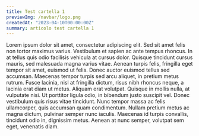 ```yaml
---
title: Test cartella 1
previewImg: /navbar/logo.png
createdAt: "2023-04-10T00:00:00Z"
summary: articolo test cartella 1
---
```

Lorem ipsum dolor sit amet, consectetur adipiscing elit. Sed sit amet felis non tortor maximus varius. Vestibulum et sapien ac ante tempus rhoncus. In at tellus quis odio facilisis vehicula at cursus dolor. Quisque tincidunt cursus mauris, sed malesuada magna varius vitae. Aenean turpis felis, fringilla eget tempor sit amet, euismod ut felis. Donec auctor euismod tellus sed accumsan. Maecenas tempor turpis sed arcu aliquet, in pretium metus rutrum. Fusce lacinia, nisl at fringilla dictum, risus nibh rhoncus neque, a lacinia erat diam ut metus. Aliquam erat volutpat. Quisque in mollis nulla, at vulputate nisi. Ut porttitor ligula odio, in bibendum justo suscipit vel. Donec vestibulum quis risus vitae tincidunt. Nunc tempor massa ac felis ullamcorper, quis accumsan quam condimentum. Nullam pretium metus ac magna dictum, pulvinar semper nunc iaculis. Maecenas id turpis convallis, tincidunt odio in, dignissim metus. Aenean at nunc semper, volutpat sem eget, venenatis diam.